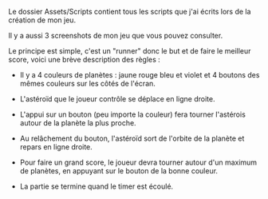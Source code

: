 Le dossier Assets/Scripts contient tous les scripts que j'ai écrits lors de la création de mon jeu.

Il y a aussi 3 screenshots de mon jeu que vous pouvez consulter.

Le principe est simple, c'est un "runner" donc le but et de faire le meilleur score, voici une brève description des règles :

- Il y a 4 couleurs de planètes : jaune rouge bleu et violet et 4 boutons des mêmes couleurs sur les côtés de l'écran.

- L'astéroïd que le joueur contrôle se déplace en ligne droite.

- L'appui sur un bouton (peu importe la couleur) fera tourner l'astérois autour de la planète la plus proche.

- Au relâchement du bouton, l'astéroïd sort de l'orbite de la planète et repars en ligne droite.

- Pour faire un grand score, le joueur devra tourner autour d'un maximum de planètes, en appuyant sur le bouton de la bonne couleur.

- La partie se termine quand le timer est écoulé.
